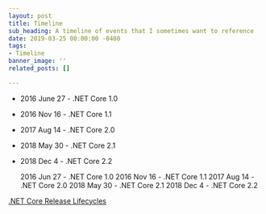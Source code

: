 ```yaml
---
layout: post
title: Timeline
sub_heading: A timeline of events that I sometimes want to reference
date: 2019-03-25 00:00:00 -0400
tags:
- Timeline
banner_image: ''
related_posts: []

---
```

* 2016 June 27 - .NET Core 1.0
* 2016 Nov 16 - .NET Core 1.1
* 2017 Aug 14 - .NET Core 2.0
* 2018 May 30 - .NET Core 2.1
* 2018 Dec 4 - .NET Core 2.2

    2016 Jun 27 - .NET Core 1.0
    2016 Nov 16 - .NET Core 1.1
    2017 Aug 14 - .NET Core 2.0
    2018 May 30 - .NET Core 2.1
    2018 Dec  4 - .NET Core 2.2

[.NET Core Release Lifecycles](https://dotnet.microsoft.com/platform/support/policy/dotnet-core)